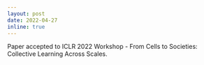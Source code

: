 ```yaml
---
layout: post
date: 2022-04-27 
inline: true
---
```


Paper accepted to ICLR 2022 Workshop - From Cells to Societies: Collective Learning Across Scales.
